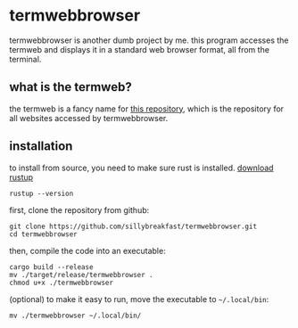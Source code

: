 # termwebbrowser

termwebbrowser is another dumb project by me. this program accesses the termweb and displays it in a standard web browser format, all from the terminal.

## what is the termweb?

the termweb is a fancy name for [this repository](https://github.com/sillybreakfast/termwebsites), which is the repository for all websites accessed by termwebbrowser.

## installation

to install from source, you need to make sure rust is installed. [download rustup](https://sh.rustup.rs/)
```shell
rustup --version
```

first, clone the repository from github:
```shell
git clone https://github.com/sillybreakfast/termwebbrowser.git
cd termwebbrowser
```

then, compile the code into an executable:
```shell
cargo build --release
mv ./target/release/termwebbrowser .
chmod u+x ./termwebbrowser
```

(optional) to make it easy to run, move the executable to `~/.local/bin`:
```shell
mv ./termwebbrowser ~/.local/bin/
```